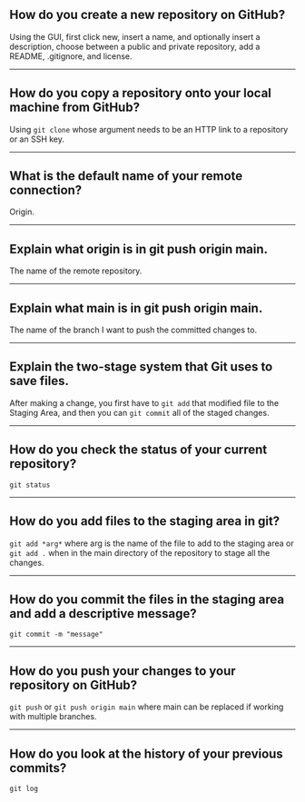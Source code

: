 ## **How do you create a new repository on GitHub?**

Using the GUI, first click new, insert a name, and optionally insert a description, choose between a public and private repository, add a README, .gitignore, and license.

---

## **How do you copy a repository onto your local machine from GitHub?**

Using `git clone` whose argument needs to be an HTTP link to a repository or an SSH key.

---

## **What is the default name of your remote connection?**

Origin.

---

## **Explain what origin is in git push origin main.**

The name of the remote repository.

---

## **Explain what main is in git push origin main.**

The name of the branch I want to push the committed changes to.

---

## **Explain the two-stage system that Git uses to save files.**

After making a change, you first have to `git add` that modified file to the Staging Area, and then you can `git commit` all of the staged changes.

---

## **How do you check the status of your current repository?**

`git status`

---

## **How do you add files to the staging area in git?**

`git add *arg*` where arg is the name of the file to add to the staging area
or
`git add .` when in the main directory of the repository to stage all the changes.

---

## **How do you commit the files in the staging area and add a descriptive message?**

`git commit -m "message"`

---

## **How do you push your changes to your repository on GitHub?**

`git push`
or
`git push origin main` where main can be replaced if working with multiple branches.

---

## **How do you look at the history of your previous commits?**

`git log`
